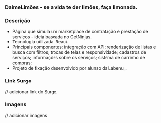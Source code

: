 ### DaimeLimões - se a vida te der limões, faça limonada.

### Descrição
- Página que simula um marketplace de contratação e prestação de serviços - ideia baseada no GetNinjas.
- Tecnologia utilizada: React.
- Principais componentes: integração com API; renderização de listas e busca com filtros; trocas de telas e responsividade; cadastros de serviços; informações sobre os serviços; sistema de carrinho de compras;
- Projeto de fixação desenvolvido por alunso da Labenu_.

### Link Surge
// adicionar link do Surge.

### Imagens

// adicionar imagens
